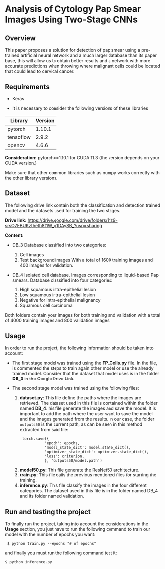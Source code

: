 # Analysis of Cytology Pap Smear Images Using Two-Stage CNNs

## Overview
This paper proposes a solution for detection of pap smear using a pre-trained artificial neural
network and a much larger database than its paper base, this
will allow us to obtain better results and a network with more
accurate predictions when throwing where malignant cells could
be located that could lead to cervical cancer. 

## Requirements

* Keras

* It is necessary to consider the following versions of these libraries

| Library  | Version |
| ---------| ------- |
| pytorch  | 1.10.1 |
| tensoflow| 2.9.2  |
| opencv   | 4.6.6  |

**Consideration:** pytorch==1.10.1  for CUDA 11.3 (the version depends on your CUDA version.)

Make sure that other common libraries such as numpy works correctly with the other library versions.

## Dataset
The following drive link contain both the classification and detection trained model and the datasets used for training the two stages. 

**Drive link:**  https://drive.google.com/drive/folders/1fz9-srsO7EBUKztheth8f1W_g1DAySB_?usp=sharing

**Content:** 

* DB_3
   Database classified into two categories: 
   1. Cell images
   2. Test background images
With a total of 1600 training images and 400 images for validation.

* DB_4
   Isolated cell database. Images corresponding to liquid-based Pap smears.
   Database classified into four categories:
  
  1. High squamous intra-epithelial lesion
  2. Low squamous intra-epithelial lesion
  3. Negative for intra-epithelial malignancy
  4. Squamous cell carcinoma

Both folders contain your images for both training and validation with a total of 4000 training images and 800 validation images.

## Usage
In order to run the project, the following information should be taken into account:

* The first stage model was trained using the **FP_Cells.py** file. In the file, is commented the steps to train again other model or use the already trained model. Consider that the dataset that model uses is in the folder **DB_3** in the Google Drive Link. 

* The second stage model was trained using the following files:
  1. **dataset.py**: This file define the paths where the images are retrieved. The dataset used in this file is contained within the folder named **DB_4**. 
  his file generate the images and save the model. It is important to add the path where the user want to save the model and the images generated from the results. In our case, the folder `outputs50` is the current path, as can be seen in this method extracted from said file:
     ````
      torch.save({
                'epoch': epochs,
                'model_state_dict': model.state_dict(),
                'optimizer_state_dict': optimizer.state_dict(),
                'loss': criterion,
                }, 'outputs50/model.path')
     ````
  3. **model50.py**: This file generate the ResNet50 architecture.
  4. **train.py**: This file calls the previous mentioned files for starting the training.
  5. **inference.py**: This file classify the images in the four different categories. The dataset used in this file is in the folder named DB_4 and its folder named validation.  

## Run and testing the project

To finally run the project, taking into account the considerations in the **Usage** section, you just have to run the following command to train our model with the number of epochs you want:
 ````
  $ python train.py --epochs "# of epochs"
  ````

and finally you must run the following command test it:
  ````
  $ python inference.py
  ````
